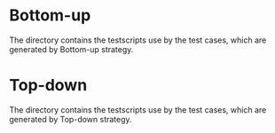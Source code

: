 # Bottom-up
The directory contains the testscripts use by the test cases, which are generated by Bottom-up strategy.

# Top-down
The directory contains the testscripts use by the test cases, which are generated by Top-down strategy.

